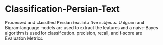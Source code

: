 # Classification-Persian-Text
Processed and classified Persian text into five subjects. Unigram and Bigram language models are used to extract the features and a naive-Bayes algorithm is used for classification. precision, recall, and f-score are Evaluation Metrics.

